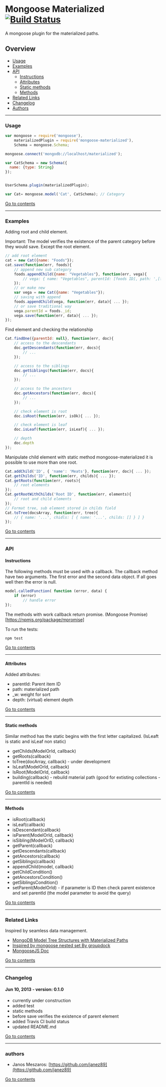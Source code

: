 # Mongoose Materialized [![Build Status](https://travis-ci.org/janez89/mongoose-materialized.png?branch=dev)](https://travis-ci.org/janez89/mongoose-materialized)

A mongoose plugin for the materialized paths.

## Overview
* [Usage](#usage)
* [Examples](#examples)
* [API](#api)
  * [Instructions](#instructions)
  * [Attributes](#attributes)
  * [Static methods](#static-methods)
  * [Methods](#methods)
* [Related Links](#related-links)
* [Changelog](#changelog)
* [Authors](#authors)

---

### Usage

```javascript
var mongoose = require('mongoose'),
    materializedPlugin = require('mongoose-materialized'),
    Schema = mongoose.Schema;

mongoose.connect('mongodb://localhost/materialized');

var CatSchema = new Schema({
  name: {type: String}
});


UserSchema.plugin(materializedPlugin);

var Cat= mongoose.model('Cat', CatSchema); // Category
```

[Go to contents](#overview)

---

### Examples

Adding root and child element.

Important: The model verifies the existence of the parent category before they would save.
Except the root element.
```javascript
// add root element
cat = new Cat({name: "Foods"});
cat.save(function(err, foods){
    // append new sub category
    foods.appendChild({name: "Vegetables"}, function(err, vega){
        // vega: { name: "Vegetables", parentId: [foods ID], path: ',[foods ID]' }
    });
    // or make new
    var vega = new Cat({name: "Vegetables"});
    // saving with append
    foods.appendChild(vega, function(err, data){ ... });
    // or save traditional way
    vega.parentId = foods._id;
    vega.save(function(err, data){ ... });
});

```

Find element and checking the relationship
```javascript
Cat.findOne({parentId: null}, function(err, doc){
    // access to the descendants
    doc.getDescendants(function(err, docs){
        // ...
    });

    // access to the siblings
    doc.getSiblings(function(err, docs){
        // ...
    });

    // access to the ancestors
    doc.getAncestors(function(err, docs){
        // ...
    });

    // check element is root
    doc.isRoot(function(err, isOk){ ... });

    // check element is leaf
    doc.isLeaf(function(err, isLeaf){ ... });

    // depth
    doc.depth
});
```

Manipulate child element with static method
mongoose-materialized it is possible to use more than one root.
```javascript
Cat.addChild('ID', { 'name': 'Meats'}, function(err, doc){ ... });
Cat.getChilds('ID', function(err, childs){ ... });
Cat.getRoots(function(err, roots){
    // root elements
});
Cat.getRootWithChilds('Root ID', function(err, elements){
    // root and child elements
});
// Format tree, sub element stored in childs field
Cat.toTree(docsArray, function(err, tree){
    // { name: '...', chidls: [ { name: '...', childs: [] } ] }
});
```

[Go to contents](#overview)

---

### API

#### Instructions

The following methods must be used with a callback. The callback method have two arguments. The first error and the second data object.
If all goes well then the error is null.
```javascript
model.calledFunction( function (error, data) {
    if (error)
        // handle error
});
```

The methods with work callback return promise. (Mongoose Promise)[https://npmjs.org/package/mpromise]

To run the tests:

```
npm test
```

[Go to contents](#overview)

---

#### Attributes
Added attributes:

* parentId: Parent item ID
* path: materialized path
* _w: weight for sort
* depth: (virtual) element depth

[Go to contents](#overview)

---

#### Static methods

Similar method has the static begins with the first letter capitalized. (IsLeaft is static and isLeaf non static)

* getChilds(ModelOrId, callback)
* getRoots(callback)
* toTree(docArray, callback) - under development
* IsLeaf(ModelOrId, callback)
* IsRoot(ModelOrId, callback)
* building(callback) - rebuild material path (good for extisting collections - parentId is needed)

[Go to contents](#overview)

---

#### Methods

* isRoot(callback)
* isLeaf(callback)
* isDescendant(callback)
* isParent(ModelOrId, callback)
* isSibling(ModelOrID, callback)
* getParent(callback)
* getDescendants(callback)
* getAncestors(callback)
* getSiblings(callback)
* appendChild(model, callback)
* getChildCondition()
* getAncestorsCondition()
* getSiblingsCondition()
* setParent(ModelOrId) - if parameter is ID then check parent existence and set parentId (the model parameter to avoid the query)

[Go to contents](#overview)

---

### Related Links

Inspired by seamless data management.

* [MongoDB Model Tree Structures with Materialized Paths](http://docs.mongodb.org/manual/tutorial/model-tree-structures-with-materialized-paths/)
* [Inspired by mongoose nested set By groupdock](https://github.com/groupdock/mongoose-nested-set)
* [MongooseJS Doc](http://mongoosejs.com/)

[Go to contents](#overview)

---

### Changelog

#### Jun 10, 2013 - version: 0.1.0
* currently under construction
* added test
* static methods
* before save verifies the existence of parent element
* added Travis CI build status
* updated README.md

[Go to contents](#overview)

---

### authors

* Janos Meszaros: [https://github.com/janez89](https://github.com/janez89)

[Go to contents](#overview)